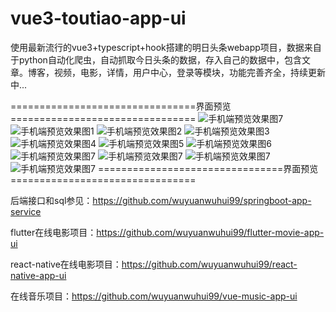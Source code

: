 # vue3-toutiao-app-ui
使用最新流行的vue3+typescript+hook搭建的明日头条webapp项目，数据来自于python自动化爬虫，自动抓取今日头条的数据，存入自己的数据中，包含文章。博客，视频，电影，详情，用户中心，登录等模块，功能完善齐全，持续更新中...

================================界面预览================================
![手机端预览效果图7](./%E6%98%8E%E6%97%A5%E5%A4%B4%E6%9D%A1app%E6%95%B4%E4%BD%93%E6%95%88%E6%9E%9C%E5%9B%BE%EF%BC%88%E5%BE%85%E6%9B%B4%E6%96%B0%EF%BC%89.jpg)
![手机端预览效果图1](./%E7%95%8C%E9%9D%A2%E9%A2%84%E8%A7%881.png)
![手机端预览效果图2](./%E7%95%8C%E9%9D%A2%E9%A2%84%E8%A7%882.png)
![手机端预览效果图3](./%E7%95%8C%E9%9D%A2%E9%A2%84%E8%A7%883.png)
![手机端预览效果图4](./%E7%95%8C%E9%9D%A2%E9%A2%84%E8%A7%884.png)
![手机端预览效果图5](./%E7%95%8C%E9%9D%A2%E9%A2%84%E8%A7%885.png)
![手机端预览效果图6](./%E7%95%8C%E9%9D%A2%E9%A2%84%E8%A7%886.png)
![手机端预览效果图7](./%E7%95%8C%E9%9D%A2%E9%A2%84%E8%A7%887.png)
![手机端预览效果图7](./%E7%95%8C%E9%9D%A2%E9%A2%84%E8%A7%888.png)
![手机端预览效果图7](./%E7%95%8C%E9%9D%A2%E9%A2%84%E8%A7%889.png)
![手机端预览效果图7](./%E7%95%8C%E9%9D%A2%E9%A2%84%E8%A7%8810.png)
================================界面预览================================


后端接口和sql参见：https://github.com/wuyuanwuhui99/springboot-app-service

flutter在线电影项目：https://github.com/wuyuanwuhui99/flutter-movie-app-ui

react-native在线电影项目：https://github.com/wuyuanwuhui99/react-native-app-ui

在线音乐项目：https://github.com/wuyuanwuhui99/vue-music-app-ui

